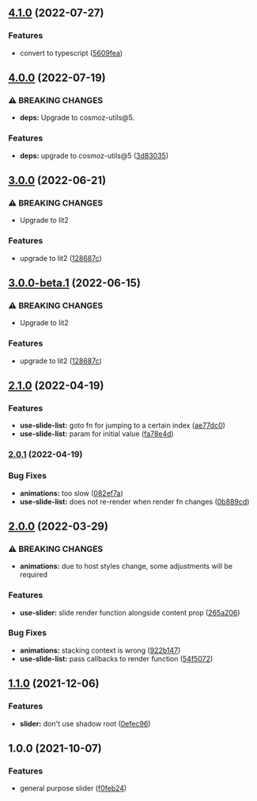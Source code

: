 ## [4.1.0](https://github.com/Neovici/cosmoz-slider/compare/v4.0.0...v4.1.0) (2022-07-27)


### Features

* convert to typescript ([5609fea](https://github.com/Neovici/cosmoz-slider/commit/5609feab1d0cdf672428d8a635f32892e1c90a79))

## [4.0.0](https://github.com/Neovici/cosmoz-slider/compare/v3.0.0...v4.0.0) (2022-07-19)


### ⚠ BREAKING CHANGES

* **deps:** Upgrade to cosmoz-utils@5.

### Features

* **deps:** upgrade to cosmoz-utils@5 ([3d83035](https://github.com/Neovici/cosmoz-slider/commit/3d83035d7201601e3544a5fcea372a1cc2ff7284))

## [3.0.0](https://github.com/Neovici/cosmoz-slider/compare/v2.1.0...v3.0.0) (2022-06-21)


### ⚠ BREAKING CHANGES

* Upgrade to lit2

### Features

* upgrade to lit2 ([128687c](https://github.com/Neovici/cosmoz-slider/commit/128687c2203b4e84c69f8cee3c77b523b6cdecd3))

## [3.0.0-beta.1](https://github.com/Neovici/cosmoz-slider/compare/v2.1.0...v3.0.0-beta.1) (2022-06-15)


### ⚠ BREAKING CHANGES

* Upgrade to lit2

### Features

* upgrade to lit2 ([128687c](https://github.com/Neovici/cosmoz-slider/commit/128687c2203b4e84c69f8cee3c77b523b6cdecd3))

## [2.1.0](https://github.com/Neovici/cosmoz-slider/compare/v2.0.1...v2.1.0) (2022-04-19)


### Features

* **use-slide-list:** goto fn for jumping to a certain index ([ae77dc0](https://github.com/Neovici/cosmoz-slider/commit/ae77dc022bb535a4546db368590dce4c814db899))
* **use-slide-list:** param for initial value ([fa78e4d](https://github.com/Neovici/cosmoz-slider/commit/fa78e4d49b897e4485bb7aabf68965811fe4e6c2))

### [2.0.1](https://github.com/Neovici/cosmoz-slider/compare/v2.0.0...v2.0.1) (2022-04-19)


### Bug Fixes

* **animations:** too slow ([082ef7a](https://github.com/Neovici/cosmoz-slider/commit/082ef7aca619f2fba16d25b710db69118fe3674b))
* **use-slide-list:** does not re-render when render fn changes ([0b889cd](https://github.com/Neovici/cosmoz-slider/commit/0b889cd9362a35a21296617b334c81b8d5ac50f4))

## [2.0.0](https://github.com/Neovici/cosmoz-slider/compare/v1.1.0...v2.0.0) (2022-03-29)


### ⚠ BREAKING CHANGES

* **animations:** due to host styles change, some adjustments will be required

### Features

* **use-slider:** slide render function alongside content prop ([265a206](https://github.com/Neovici/cosmoz-slider/commit/265a2061cc36aa6bc5ebdb1bfe9f1992acf3ec30))


### Bug Fixes

* **animations:** stacking context is wrong ([922b147](https://github.com/Neovici/cosmoz-slider/commit/922b1476bf44de814bc0086ea6518e2a7c61e7d9))
* **use-slide-list:** pass callbacks to render function ([54f5072](https://github.com/Neovici/cosmoz-slider/commit/54f5072caf6ddb54753c2d47823cb0823fc0fd54))

## [1.1.0](https://github.com/Neovici/cosmoz-slider/compare/v1.0.0...v1.1.0) (2021-12-06)


### Features

* **slider:** don't use shadow root ([0efec96](https://github.com/Neovici/cosmoz-slider/commit/0efec96db15f99c2340348c54a6ff96590695ac9))

## 1.0.0 (2021-10-07)


### Features

* general purpose slider ([f0feb24](https://github.com/Neovici/cosmoz-slider/commit/f0feb24282a71dfdee0041f3e29726cbb9d9b81f))
